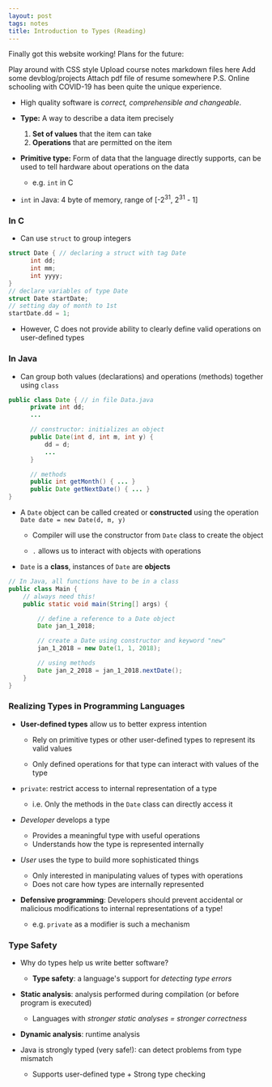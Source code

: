 ```yaml
---
layout: post
tags: notes
title: Introduction to Types (Reading)
---
```


Finally got this website working! Plans for the future:

Play around with CSS style
Upload course notes markdown files here
Add some devblog/projects
Attach pdf file of resume somewhere
P.S. Online schooling with COVID-19 has been quite the unique experience.

- High quality software is *correct, comprehensible and changeable*.

- **Type:** A way to describe a data item precisely
  1. **Set of values** that the item can take
  2. **Operations** that are permitted on the item

- **Primitive type:**  Form of data that the language directly supports, can be used to tell hardware about operations on the data
  - e.g. `int` in C

- `int` in Java: 4 byte of memory, range of [-2<sup>31</sup>, 2<sup>31</sup> - 1]

### In C
- Can use `struct` to group integers
````C
struct Date { // declaring a struct with tag Date
      int dd;
      int mm;
      int yyyy;
}
// declare variables of type Date
struct Date startDate;
// setting day of month to 1st
startDate.dd = 1;
````
- However, C does not provide ability to clearly define valid operations on user-defined types

### In Java
- Can group both values (declarations) and operations (methods) together using `class`
````Java
public class Date { // in file Data.java
      private int dd;
      ...

      // constructor: initializes an object
      public Date(int d, int m, int y) {
          dd = d;
          ...
      }

      // methods
      public int getMonth() { ... }
      public Date getNextDate() { ... }
}
````
- A `Date` object can be called created or **constructed** using the operation `Date date = new Date(d, m, y)`

  - Compiler will use the constructor from `Date` class to create the object

  - `.` allows us to interact with objects with operations

- `Date` is a **class**, instances of `Date` are **objects**
````Java
// In Java, all functions have to be in a class
public class Main {
    // always need this!
    public static void main(String[] args) {

        // define a reference to a Date object
        Date jan_1_2018;

        // create a Date using constructor and keyword "new"
        jan_1_2018 = new Date(1, 1, 2018);

        // using methods
        Date jan_2_2018 = jan_1_2018.nextDate();
    }
}
````

### Realizing Types in Programming Languages
- **User-defined types** allow us to better express intention

  - Rely on primitive types or other user-defined types to represent its valid values

  - Only defined operations for that type can interact with values of the type

- `private`: restrict access to internal representation of a type

  - i.e. Only the methods in the `Date` class can directly access it


- *Developer* develops a type
  - Provides a meaningful type with useful operations
  - Understands how the type is represented internally

- *User* uses the type to build more sophisticated things
  - Only interested in manipulating values of types with operations
  - Does not care how types are internally represented



- **Defensive programming**: Developers should  prevent accidental or malicious modifications to internal representations of a type!
  - e.g. `private` as a modifier is such a mechanism


### Type Safety
- Why do types help us write better software?
  - **Type safety**: a language's support for *detecting type errors*



- **Static analysis**: analysis performed during compilation (or before program is executed)
  - Languages with *stronger static analyses = stronger correctness*


- **Dynamic analysis**: runtime analysis

- Java is strongly typed (very safe!): can detect problems from type mismatch

  - Supports user-defined type + Strong type checking
